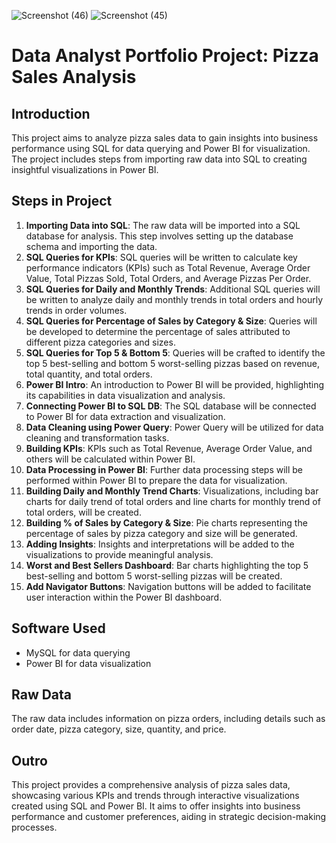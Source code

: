 ![Screenshot (46)](https://github.com/PranjalSarnaik21/Pizza-Sales-Analysis-Using-Advance-Power-BI-MySql/assets/158582133/1fefcf26-e0f6-4f34-98ef-91b55d7bde99)
![Screenshot (45)](https://github.com/PranjalSarnaik21/Pizza-Sales-Analysis-Using-Advance-Power-BI-MySql/assets/158582133/55607cb8-c489-4c65-a050-268856068eff)

# Data Analyst Portfolio Project: Pizza Sales Analysis

## Introduction
This project aims to analyze pizza sales data to gain insights into business performance using SQL for data querying and Power BI for visualization. The project includes steps from importing raw data into SQL to creating insightful visualizations in Power BI.

## Steps in Project
1. **Importing Data into SQL**: The raw data will be imported into a SQL database for analysis. This step involves setting up the database schema and importing the data.
2. **SQL Queries for KPIs**: SQL queries will be written to calculate key performance indicators (KPIs) such as Total Revenue, Average Order Value, Total Pizzas Sold, Total Orders, and Average Pizzas Per Order.
3. **SQL Queries for Daily and Monthly Trends**: Additional SQL queries will be written to analyze daily and monthly trends in total orders and hourly trends in order volumes.
4. **SQL Queries for Percentage of Sales by Category & Size**: Queries will be developed to determine the percentage of sales attributed to different pizza categories and sizes.
5. **SQL Queries for Top 5 & Bottom 5**: Queries will be crafted to identify the top 5 best-selling and bottom 5 worst-selling pizzas based on revenue, total quantity, and total orders.
6. **Power BI Intro**: An introduction to Power BI will be provided, highlighting its capabilities in data visualization and analysis.
7. **Connecting Power BI to SQL DB**: The SQL database will be connected to Power BI for data extraction and visualization.
8. **Data Cleaning using Power Query**: Power Query will be utilized for data cleaning and transformation tasks.
9. **Building KPIs**: KPIs such as Total Revenue, Average Order Value, and others will be calculated within Power BI.
10. **Data Processing in Power BI**: Further data processing steps will be performed within Power BI to prepare the data for visualization.
11. **Building Daily and Monthly Trend Charts**: Visualizations, including bar charts for daily trend of total orders and line charts for monthly trend of total orders, will be created.
12. **Building % of Sales by Category & Size**: Pie charts representing the percentage of sales by pizza category and size will be generated.
13. **Adding Insights**: Insights and interpretations will be added to the visualizations to provide meaningful analysis.
14. **Worst and Best Sellers Dashboard**: Bar charts highlighting the top 5 best-selling and bottom 5 worst-selling pizzas will be created.
15. **Add Navigator Buttons**: Navigation buttons will be added to facilitate user interaction within the Power BI dashboard.

## Software Used
- MySQL for data querying
- Power BI for data visualization

## Raw Data
The raw data includes information on pizza orders, including details such as order date, pizza category, size, quantity, and price.

## Outro
This project provides a comprehensive analysis of pizza sales data, showcasing various KPIs and trends through interactive visualizations created using SQL and Power BI. It aims to offer insights into business performance and customer preferences, aiding in strategic decision-making processes.
